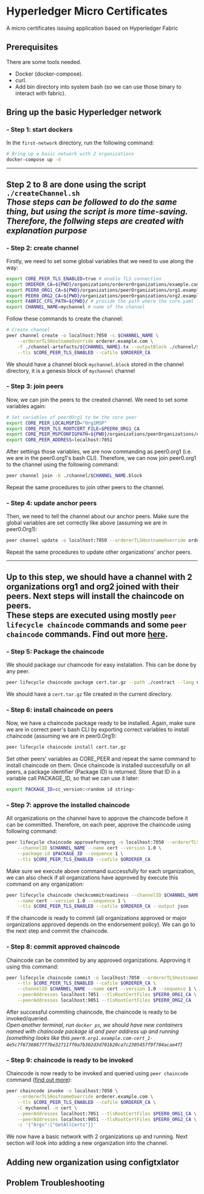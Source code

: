 # Hyperledger Micro Certificates

A micro certificates issuing application based on Hyperledger Fabric

## Prerequisites

There are some tools needed.
- Docker (docker-compose).
- curl.
- Add bin directory into system bash (so we can use those binary to interact with fabric).

## Bring up the basic Hyperledger network

### - Step 1: start dockers
In the `first-network` directory, run the following command:

```bash
# Bring up a basic network with 2 organizations
docker-compose up -d
```
---
**Step 2 to 8 are done using the script `./createChannel.sh`**  
_Those steps can be followed to do the same thing, but using the script is more time-saving. Therefore, the follwing steps are created with explanation purpose_
---

### - Step 2: create channel
Firstly, we need to set some global variables that we need to use along the way:
```bash
export CORE_PEER_TLS_ENABLED=true # enable TLS connection
export ORDERER_CA=${PWD}/organizations/ordererOrganizations/example.com/orderers/orderer.example.com/msp/tlscacerts/tlsca.example.com-cert.pem # provide the CA of orderer node
export PEER0_ORG1_CA=${PWD}/organizations/peerOrganizations/org1.example.com/peers/peer0.org1.example.com/tls/ca.crt # provide CA of peer0 of organization1
export PEER0_ORG2_CA=${PWD}/organizations/peerOrganizations/org2.example.com/peers/peer0.org2.example.com/tls/ca.crt # provide CA of peer0 of organization2
export FABRIC_CFG_PATH=${PWD}/ # provide the path where the core.yaml file is located - core.yaml file tells the network nodes how to communicate with each other
export CHANNEL_NAME=mychannel # name of the channel
```

Follow these commands to create the channel:

```bash
# Create channel
peer channel create -o localhost:7050 -c $CHANNEL_NAME \
    --ordererTLSHostnameOverride orderer.example.com \
    -f ./channel-artefacts/${CHANNEL_NAME}.tx --outputBlock ./channel/${CHANNEL_NAME}.block \
    --tls $CORE_PEER_TLS_ENABLED --cafile $ORDERER_CA
```
We should have a channel block `mychannel.block` stored in the channel directory, it is a genesis block of `mychannel` channel

### - Step 3: join peers
Now, we can join the peers to the created channel. We need to set some variables again:

```bash
# Set variables of peer0Org1 to be the core peer
export CORE_PEER_LOCALMSPID="Org1MSP"
export CORE_PEER_TLS_ROOTCERT_FILE=$PEER0_ORG1_CA
export CORE_PEER_MSPCONFIGPATH=${PWD}/organizations/peerOrganizations/org1.example.com/users/Admin@org1.example.com/msp
export CORE_PEER_ADDRESS=localhost:7051
```
After settings those variables, we are now commanding as peer0.org1 (i.e. we are in the peer0.org1's bash CLI). Therefore, we can now join peer0.org1 to the channel using the following command:
```bash
peer channel join -b ./channel/$CHANNEL_NAME.block
```
Repeat the same procedures to join other peers to the channel.

### - Step 4: update anchor peers
Then, we need to tell the channel about our anchor peers. Make sure the global variables are set correctly like above (assuming we are in peer0.Org1):
```bash
peer channel update -o localhost:7050 --ordererTLSHostnameOverride orderer.example.com -c $CHANNEL_NAME -f ./channel-artefacts/${CORE_PEER_LOCALMSPID}anchors.tx --tls $CORE_PEER_TLS_ENABLED --cafile $ORDERER_CA
```
Repeat the same procedures to update other organizations' anchor peers.

---
Up to this step, we should have a channel with 2 organizations org1 and org2 joined with their peers. Next steps will install the chaincode on peers.  
These steps are executed using mostly `peer lifecycle chaincode` commands and some `peer chaincode` commands. Find out more [here](https://hyperledger-fabric.readthedocs.io/en/release-2.0/commands/peerlifecycle.html).
---

### - Step 5: Package the chaincode
We should package our chaincode for easy instalation. This can be done by any peer.

```bash
peer lifecycle chaincode package cert.tar.gz --path ./contract --lang node --label cert_1
```
We should have a `cert.tar.gz` file created in the current directory.
### - Step 6: install chaincode on peers
Now, we have a chaincode package ready to be installed. Again, make sure we are in correct peer's bash CLI by exporting correct variables to install chaincode (assuming we are in peer0.Org1):

```bash
peer lifecycle chaincode install cert.tar.gz
```
Set other peers' variables as CORE_PEER and repeat the same command to install chaincode on them. Once chaincode is installed successfully on all peers, a package identifier (Package ID) is returned. Store that ID in a variable call PACKAGE_ID, so that we can use it later:
```bash
export PACKAGE_ID=cc_version:<random id string>
```

### - Step 7: approve the installed chaincode
All organizations on the channel have to approve the chaincode before it can be committed. Therefore, on each peer, approve the chaincode using following command:

```bash
peer lifecycle chaincode approveformyorg -o localhost:7050 --ordererTLSHostnameOverride orderer.example.com \
    --channelID $CHANNEL_NAME --name cert --version 1.0 \
    --package-id $PACKAGE_ID --sequence 1 \
    --tls $CORE_PEER_TLS_ENABLED --cafile $ORDERER_CA
```

Make sure we execute above command successfully for each organization, we can also check if all organizations have approved by execute this command on any organization:
```bash
peer lifecycle chaincode checkcommitreadiness --channelID $CHANNEL_NAME \
    --name cert --version 1.0 --sequence 1 \
    --tls $CORE_PEER_TLS_ENABLED --cafile $ORDERER_CA --output json
```
If the chaincode is ready to commit (all organizations approved or major organizations approved depends on the endorsement policy). We can go to the next step and commit the chaincode.

### - Step 8: commit approved chaincode
Chaincode can be commited by any approved organizations. Approving it using this command:

```bash
peer lifecycle chaincode commit -o localhost:7050 --ordererTLSHostnameOverride orderer.example.com \
    --tls $CORE_PEER_TLS_ENABLED --cafile $ORDERER_CA \
    --channelID $CHANNEL_NAME --name cert --version 1.0 --sequence 1 \
    --peerAddresses localhost:7051 --tlsRootCertFiles $PEER0_ORG1_CA \
    --peerAddresses localhost:9051 --tlsRootCertFiles $PEER0_ORG2_CA
```
After successful commiting chaincode, the chaincode is ready to be invoked/queried.  
_Open another terminal, run `docker ps`, we should have new containers named with chaincode package id and peer address up and running (something looks like this `peer0.org1.example.com-cert_1-4e5c7f67368877f7be32711ff0a7b302d3d701620ca7c2305457f9f784acae4f`)_

### - Step 9: chaincode is ready to be invoked
Chaincode is now ready to be invoked and queried using `peer chaincode` command ([find out more](https://hyperledger-fabric.readthedocs.io/en/release-2.0/commands/peerchaincode.html#peer-chaincode-invoke)):

```bash
peer chaincode invoke -o localhost:7050 \
    --ordererTLSHostnameOverride orderer.example.com \
    --tls $CORE_PEER_TLS_ENABLED --cafile $ORDERER_CA \
    -C mychannel -n cert \
    --peerAddresses localhost:7051 --tlsRootCertFiles $PEER0_ORG1_CA \
    --peerAddresses localhost:9051 --tlsRootCertFiles $PEER0_ORG2_CA \
    -c '{"Args":["GetAllCerts"]}'
```
We now have a basic network with 2 organizations up and running. Next section will look into adding a new organization into the channel.

## Adding new organization using configtxlator

## Problem Troubleshooting
